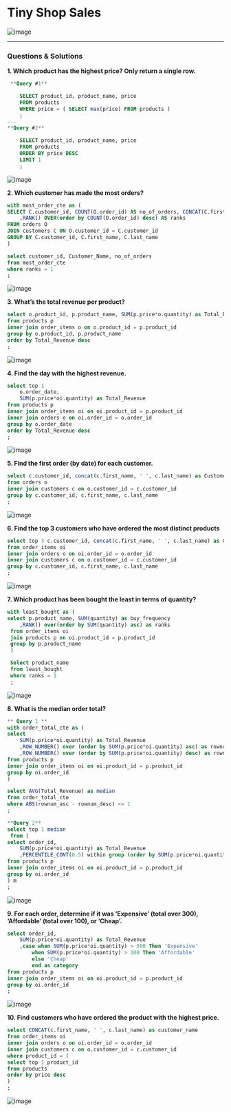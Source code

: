 # Tiny Shop Sales
![image](https://github.com/manaswipatil/SQL-Data-Analysis/assets/50437663/7803c73a-be0d-461a-acc3-c0b4dcf92f57)
<hr>

### Questions & Solutions
<b> 1. Which product has the highest price? Only return a single row. </b>

~~~sql
 **Query #1**

    SELECT product_id, product_name, price
    FROM products
    WHERE price = ( SELECT max(price) FROM products )
    ;
---
**Query #2**

    SELECT product_id, product_name, price
    FROM products
    ORDER BY price DESC
    LIMIT 1
    ;
~~~~

![image](https://github.com/manaswipatil/SQL-Data-Analysis/assets/50437663/8ecb49fb-c0f4-405b-8c93-d84cdd22c427)

<b> 2. Which customer has made the most orders? </b>

~~~sql
with most_order_cte as (
SELECT C.customer_id, COUNT(O.order_id) AS no_of_orders, CONCAT(C.first_name, ' ', C.last_name) AS Customer_Name
	,RANK() OVER(order by COUNT(O.order_id) desc) AS ranks
FROM orders O
JOIN customers C ON O.customer_id = C.customer_id
GROUP BY C.customer_id, C.first_name, C.last_name
)

select customer_id, Customer_Name, no_of_orders
from most_order_cte
where ranks = 1
;
~~~~

![image](https://github.com/manaswipatil/SQL-Data-Analysis/assets/50437663/bdf467bc-3981-4c72-9da5-940e732e271f)

<b> 3. What’s the total revenue per product? </b>

~~~sql
select o.product_id, p.product_name, SUM(p.price*o.quantity) as Total_Revenue
from products p
inner join order_items o on o.product_id = p.product_id
group by o.product_id, p.product_name
order by Total_Revenue desc
;
~~~~

![image](https://github.com/manaswipatil/SQL-Data-Analysis/assets/50437663/95ef0d29-21e6-49e5-844b-320dcaa6576b)

<b> 4. Find the day with the highest revenue. </b>

~~~sql
select top 1
	o.order_date,
	SUM(p.price*oi.quantity) as Total_Revenue
from products p
inner join order_items oi on oi.product_id = p.product_id
inner join orders o on oi.order_id = o.order_id 
group by o.order_date
order by Total_Revenue desc
;
~~~~

![image](https://github.com/manaswipatil/SQL-Data-Analysis/assets/50437663/41da18d2-fefc-43dc-8cdd-866ee77e278b)

<b> 5. Find the first order (by date) for each customer. </b>

~~~sql
select c.customer_id, concat(c.first_name, ' ', c.last_name) as Customer_name, min(o.order_date) as first_order_date
from orders o
inner join customers c on o.customer_id = c.customer_id
group by c.customer_id, c.first_name, c.last_name
;
~~~~

![image](https://github.com/manaswipatil/SQL-Data-Analysis/assets/50437663/219cb42f-0e13-49ac-94f5-3af10567b4eb)

<b> 6. Find the top 3 customers who have ordered the most distinct products </b>

~~~sql
select top 3 c.customer_id, concat(c.first_name, ' ', c.last_name) as Customer_name, COUNT(distinct oi.product_id) as distinct_products
from order_items oi
inner join orders o on oi.order_id = o.order_id
inner join customers c on o.customer_id = c.customer_id
group by c.customer_id, c.first_name, c.last_name
;
~~~~

![image](https://github.com/manaswipatil/SQL-Data-Analysis/assets/50437663/4dbc0c7d-504a-4b00-9970-0cdb319f5054)

<b> 7. Which product has been bought the least in terms of quantity? </b>

~~~sql
with least_bought as (
select p.product_name, SUM(quantity) as buy_frequency
	,RANK() over(order by SUM(quantity) asc) as ranks
 from order_items oi
 join products p on oi.product_id = p.product_id
 group by p.product_name
 )

 Select product_name
 from least_bought
 where ranks = 1
 ;
~~~~

![image](https://github.com/manaswipatil/SQL-Data-Analysis/assets/50437663/26645674-1e73-40e9-8467-f9e2f2d12da2)

<b> 8. What is the median order total? </b>

~~~sql
** Query 1 **
with order_total_cte as (
select
	SUM(p.price*oi.quantity) as Total_Revenue
	,ROW_NUMBER() over (order by SUM(p.price*oi.quantity) asc) as rownum_asc
	,ROW_NUMBER() over (order by SUM(p.price*oi.quantity) desc) as rownum_desc
from products p
inner join order_items oi on oi.product_id = p.product_id
group by oi.order_id
)

select AVG(Total_Revenue) as median 
from order_total_cte
where ABS(rownum_asc - rownum_desc) <= 1
;

**Query 2**
select top 1 median 
 from (
select order_id,
	SUM(p.price*oi.quantity) as Total_Revenue
	,PERCENTILE_CONT(0.5) within group (order by SUM(p.price*oi.quantity)) over() as median
from products p
inner join order_items oi on oi.product_id = p.product_id
group by oi.order_id
) m
;
~~~~

![image](https://github.com/manaswipatil/SQL-Data-Analysis/assets/50437663/a02cbe07-5736-450d-8259-9d23125ec591)


<b> 9. For each order, determine if it was ‘Expensive’ (total over 300), ‘Affordable’ (total over 100), or ‘Cheap’. </b>

~~~sql
select order_id,
	SUM(p.price*oi.quantity) as Total_Revenue
	,case when SUM(p.price*oi.quantity) > 300 Then 'Expensive'
		when SUM(p.price*oi.quantity) > 100 Then 'Affordable'
		else 'Cheap'
		end as category
from products p
inner join order_items oi on oi.product_id = p.product_id
group by oi.order_id
;

~~~~

![image](https://github.com/manaswipatil/SQL-Data-Analysis/assets/50437663/fa5a1289-c651-4f6e-91c8-85e715ad3ebe)

<b> 10. Find customers who have ordered the product with the highest price. </b>

~~~sql
select CONCAT(c.first_name, ' ', c.last_name) as customer_name
from order_items oi 
inner join orders o on oi.order_id = o.order_id
inner join customers c on o.customer_id = c.customer_id
where product_id = (
select top 1 product_id
from products
order by price desc
)
;
~~~~

![image](https://github.com/manaswipatil/SQL-Data-Analysis/assets/50437663/2d6079a6-628a-4d1a-b283-6bb4ff6a2ab9)



